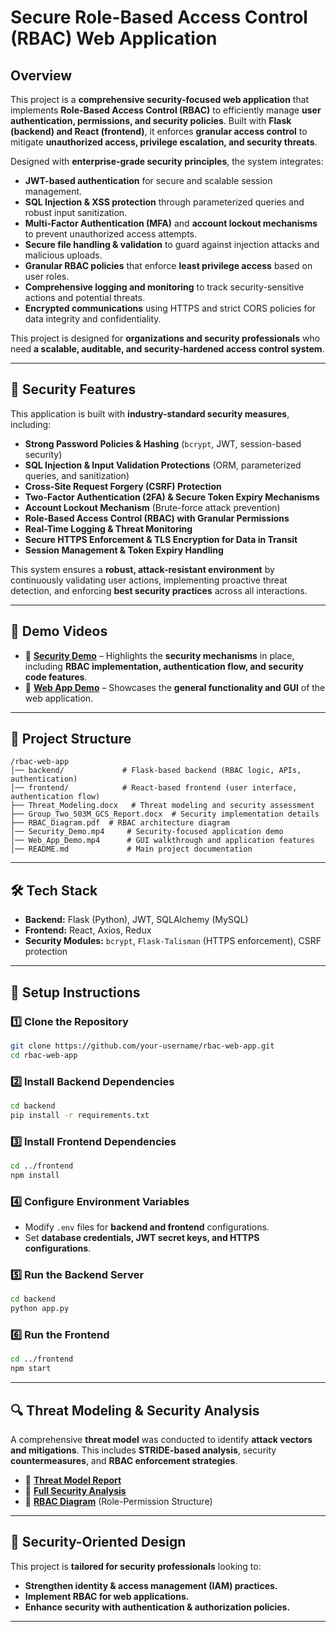 # Secure Role-Based Access Control (RBAC) Web Application

## Overview
This project is a **comprehensive security-focused web application** that implements **Role-Based Access Control (RBAC)** to efficiently manage **user authentication, permissions, and security policies**. Built with **Flask (backend) and React (frontend)**, it enforces **granular access control** to mitigate **unauthorized access, privilege escalation, and security threats**.

Designed with **enterprise-grade security principles**, the system integrates:
- **JWT-based authentication** for secure and scalable session management.
- **SQL Injection & XSS protection** through parameterized queries and robust input sanitization.
- **Multi-Factor Authentication (MFA)** and **account lockout mechanisms** to prevent unauthorized access attempts.
- **Secure file handling & validation** to guard against injection attacks and malicious uploads.
- **Granular RBAC policies** that enforce **least privilege access** based on user roles.
- **Comprehensive logging and monitoring** to track security-sensitive actions and potential threats.
- **Encrypted communications** using HTTPS and strict CORS policies for data integrity and confidentiality.

This project is designed for **organizations and security professionals** who need **a scalable, auditable, and security-hardened access control system**.

---

## 🔐 **Security Features**  
This application is built with **industry-standard security measures**, including:
- **Strong Password Policies & Hashing** (`bcrypt`, JWT, session-based security)
- **SQL Injection & Input Validation Protections** (ORM, parameterized queries, and sanitization)
- **Cross-Site Request Forgery (CSRF) Protection**
- **Two-Factor Authentication (2FA) & Secure Token Expiry Mechanisms**
- **Account Lockout Mechanism** (Brute-force attack prevention)
- **Role-Based Access Control (RBAC) with Granular Permissions**
- **Real-Time Logging & Threat Monitoring**
- **Secure HTTPS Enforcement & TLS Encryption for Data in Transit**
- **Session Management & Token Expiry Handling**

This system ensures a **robust, attack-resistant environment** by continuously validating user actions, implementing proactive threat detection, and enforcing **best security practices** across all interactions.

---


## 🎥 **Demo Videos**
- 📌 **[Security Demo](Security_Demo.mp4)** – Highlights the **security mechanisms** in place, including **RBAC implementation, authentication flow, and security code features**.
- 📌 **[Web App Demo](Web_App_Demo.mp4)** – Showcases the **general functionality and GUI** of the web application.

---

## 📂 **Project Structure**
```
/rbac-web-app
│── backend/             # Flask-based backend (RBAC logic, APIs, authentication)
│── frontend/            # React-based frontend (user interface, authentication flow)
├── Threat_Modeling.docx   # Threat modeling and security assessment
├── Group_Two_503M_GCS_Report.docx  # Security implementation details
├── RBAC_Diagram.pdf  # RBAC architecture diagram
│── Security_Demo.mp4     # Security-focused application demo
│── Web_App_Demo.mp4      # GUI walkthrough and application features
│── README.md             # Main project documentation
```

---

## 🛠 **Tech Stack**
- **Backend:** Flask (Python), JWT, SQLAlchemy (MySQL)
- **Frontend:** React, Axios, Redux
- **Security Modules:** `bcrypt`, `Flask-Talisman` (HTTPS enforcement), CSRF protection

---

## 🔧 **Setup Instructions**

### 1️⃣ Clone the Repository
```bash
git clone https://github.com/your-username/rbac-web-app.git
cd rbac-web-app
```

### 2️⃣ Install Backend Dependencies
```bash
cd backend
pip install -r requirements.txt
```

### 3️⃣ Install Frontend Dependencies
```bash
cd ../frontend
npm install
```

### 4️⃣ Configure Environment Variables
- Modify `.env` files for **backend and frontend** configurations.
- Set **database credentials, JWT secret keys, and HTTPS configurations**.

### 5️⃣ Run the Backend Server
```bash
cd backend
python app.py
```

### 6️⃣ Run the Frontend
```bash
cd ../frontend
npm start
```

---

## 🔍 **Threat Modeling & Security Analysis**
A comprehensive **threat model** was conducted to identify **attack vectors and mitigations**. This includes **STRIDE-based analysis**, security **countermeasures**, and **RBAC enforcement strategies**.

- 📄 **[Threat Model Report](Threat_Modeling.docx)**
- 📄 **[Full Security Analysis](Group_Two_503M_GCS_Report.docx)**
- 📜 **[RBAC Diagram](RBAC_Diagram.pdf)** (Role-Permission Structure)

---

## 🎯 **Security-Oriented Design**
This project is **tailored for security professionals** looking to:
- **Strengthen identity & access management (IAM) practices.**
- **Implement RBAC for web applications.**
- **Enhance security with authentication & authorization policies.**

---
